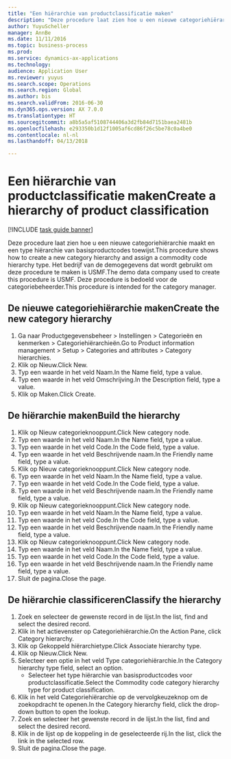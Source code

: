 ```yaml
--- 
title: "Een hiërarchie van productclassificatie maken"
description: "Deze procedure laat zien hoe u een nieuwe categoriehiërarchie maakt en een type hiërarchie van basisproductcodes toewijst."
author: YuyuScheller
manager: AnnBe
ms.date: 11/11/2016
ms.topic: business-process
ms.prod: 
ms.service: dynamics-ax-applications
ms.technology: 
audience: Application User
ms.reviewer: yuyus
ms.search.scope: Operations
ms.search.region: Global
ms.author: bis
ms.search.validFrom: 2016-06-30
ms.dyn365.ops.version: AX 7.0.0
ms.translationtype: HT
ms.sourcegitcommit: a8b5a5af5108744406a3d2fb84d7151baea2481b
ms.openlocfilehash: e293350b1d12f1005af6cd86f26c5be78c0a4be0
ms.contentlocale: nl-nl
ms.lasthandoff: 04/13/2018

---
```

# <a name="create-a-hierarchy-of-product-classification"></a><span data-ttu-id="e22bb-103">Een hiërarchie van productclassificatie maken</span><span class="sxs-lookup"><span data-stu-id="e22bb-103">Create a hierarchy of product classification</span></span>

[!INCLUDE [task guide banner](../../includes/task-guide-banner.md)]

<span data-ttu-id="e22bb-104">Deze procedure laat zien hoe u een nieuwe categoriehiërarchie maakt en een type hiërarchie van basisproductcodes toewijst.</span><span class="sxs-lookup"><span data-stu-id="e22bb-104">This procedure shows how to create a new category hierarchy and assign a commodity code hierarchy type.</span></span> <span data-ttu-id="e22bb-105">Het bedrijf van de demogegevens dat wordt gebruikt om deze procedure te maken is USMF.</span><span class="sxs-lookup"><span data-stu-id="e22bb-105">The demo data company used to create this procedure is USMF.</span></span> <span data-ttu-id="e22bb-106">Deze procedure is bedoeld voor de categoriebeheerder.</span><span class="sxs-lookup"><span data-stu-id="e22bb-106">This procedure is intended for the category manager.</span></span>


## <a name="create-the-new-category-hierarchy"></a><span data-ttu-id="e22bb-107">De nieuwe categoriehiërarchie maken</span><span class="sxs-lookup"><span data-stu-id="e22bb-107">Create the new category hierarchy</span></span>
1. <span data-ttu-id="e22bb-108">Ga naar Productgegevensbeheer > Instellingen > Categorieën en kenmerken > Categoriehiërarchieën.</span><span class="sxs-lookup"><span data-stu-id="e22bb-108">Go to Product information management > Setup > Categories and attributes > Category hierarchies.</span></span>
2. <span data-ttu-id="e22bb-109">Klik op Nieuw.</span><span class="sxs-lookup"><span data-stu-id="e22bb-109">Click New.</span></span>
3. <span data-ttu-id="e22bb-110">Typ een waarde in het veld Naam.</span><span class="sxs-lookup"><span data-stu-id="e22bb-110">In the Name field, type a value.</span></span>
4. <span data-ttu-id="e22bb-111">Typ een waarde in het veld Omschrijving.</span><span class="sxs-lookup"><span data-stu-id="e22bb-111">In the Description field, type a value.</span></span>
5. <span data-ttu-id="e22bb-112">Klik op Maken.</span><span class="sxs-lookup"><span data-stu-id="e22bb-112">Click Create.</span></span>

## <a name="build-the-hierarchy"></a><span data-ttu-id="e22bb-113">De hiërarchie maken</span><span class="sxs-lookup"><span data-stu-id="e22bb-113">Build the hierarchy</span></span>
1. <span data-ttu-id="e22bb-114">Klik op Nieuw categorieknooppunt.</span><span class="sxs-lookup"><span data-stu-id="e22bb-114">Click New category node.</span></span>
2. <span data-ttu-id="e22bb-115">Typ een waarde in het veld Naam.</span><span class="sxs-lookup"><span data-stu-id="e22bb-115">In the Name field, type a value.</span></span>
3. <span data-ttu-id="e22bb-116">Typ een waarde in het veld Code.</span><span class="sxs-lookup"><span data-stu-id="e22bb-116">In the Code field, type a value.</span></span>
4. <span data-ttu-id="e22bb-117">Typ een waarde in het veld Beschrijvende naam.</span><span class="sxs-lookup"><span data-stu-id="e22bb-117">In the Friendly name field, type a value.</span></span>
5. <span data-ttu-id="e22bb-118">Klik op Nieuw categorieknooppunt.</span><span class="sxs-lookup"><span data-stu-id="e22bb-118">Click New category node.</span></span>
6. <span data-ttu-id="e22bb-119">Typ een waarde in het veld Naam.</span><span class="sxs-lookup"><span data-stu-id="e22bb-119">In the Name field, type a value.</span></span>
7. <span data-ttu-id="e22bb-120">Typ een waarde in het veld Code.</span><span class="sxs-lookup"><span data-stu-id="e22bb-120">In the Code field, type a value.</span></span>
8. <span data-ttu-id="e22bb-121">Typ een waarde in het veld Beschrijvende naam.</span><span class="sxs-lookup"><span data-stu-id="e22bb-121">In the Friendly name field, type a value.</span></span>
9. <span data-ttu-id="e22bb-122">Klik op Nieuw categorieknooppunt.</span><span class="sxs-lookup"><span data-stu-id="e22bb-122">Click New category node.</span></span>
10. <span data-ttu-id="e22bb-123">Typ een waarde in het veld Naam.</span><span class="sxs-lookup"><span data-stu-id="e22bb-123">In the Name field, type a value.</span></span>
11. <span data-ttu-id="e22bb-124">Typ een waarde in het veld Code.</span><span class="sxs-lookup"><span data-stu-id="e22bb-124">In the Code field, type a value.</span></span>
12. <span data-ttu-id="e22bb-125">Typ een waarde in het veld Beschrijvende naam.</span><span class="sxs-lookup"><span data-stu-id="e22bb-125">In the Friendly name field, type a value.</span></span>
13. <span data-ttu-id="e22bb-126">Klik op Nieuw categorieknooppunt.</span><span class="sxs-lookup"><span data-stu-id="e22bb-126">Click New category node.</span></span>
14. <span data-ttu-id="e22bb-127">Typ een waarde in het veld Naam.</span><span class="sxs-lookup"><span data-stu-id="e22bb-127">In the Name field, type a value.</span></span>
15. <span data-ttu-id="e22bb-128">Typ een waarde in het veld Code.</span><span class="sxs-lookup"><span data-stu-id="e22bb-128">In the Code field, type a value.</span></span>
16. <span data-ttu-id="e22bb-129">Typ een waarde in het veld Beschrijvende naam.</span><span class="sxs-lookup"><span data-stu-id="e22bb-129">In the Friendly name field, type a value.</span></span>
17. <span data-ttu-id="e22bb-130">Sluit de pagina.</span><span class="sxs-lookup"><span data-stu-id="e22bb-130">Close the page.</span></span>

## <a name="classify-the-hierarchy"></a><span data-ttu-id="e22bb-131">De hiërarchie classificeren</span><span class="sxs-lookup"><span data-stu-id="e22bb-131">Classify the hierarchy</span></span>
1. <span data-ttu-id="e22bb-132">Zoek en selecteer de gewenste record in de lijst.</span><span class="sxs-lookup"><span data-stu-id="e22bb-132">In the list, find and select the desired record.</span></span>
2. <span data-ttu-id="e22bb-133">Klik in het actievenster op Categoriehiërarchie.</span><span class="sxs-lookup"><span data-stu-id="e22bb-133">On the Action Pane, click Category hierarchy.</span></span>
3. <span data-ttu-id="e22bb-134">Klik op Gekoppeld hiërarchietype.</span><span class="sxs-lookup"><span data-stu-id="e22bb-134">Click Associate hierarchy type.</span></span>
4. <span data-ttu-id="e22bb-135">Klik op Nieuw.</span><span class="sxs-lookup"><span data-stu-id="e22bb-135">Click New.</span></span>
5. <span data-ttu-id="e22bb-136">Selecteer een optie in het veld Type categoriehiërarchie.</span><span class="sxs-lookup"><span data-stu-id="e22bb-136">In the Category hierarchy type field, select an option.</span></span>
    * <span data-ttu-id="e22bb-137">Selecteer het type hiërarchie van basisproductcodes voor productclassificatie.</span><span class="sxs-lookup"><span data-stu-id="e22bb-137">Select the Commodity code category hierarchy type for product classification.</span></span>  
6. <span data-ttu-id="e22bb-138">Klik in het veld Categoriehiërarchie op de vervolgkeuzeknop om de zoekopdracht te openen.</span><span class="sxs-lookup"><span data-stu-id="e22bb-138">In the Category hierarchy field, click the drop-down button to open the lookup.</span></span>
7. <span data-ttu-id="e22bb-139">Zoek en selecteer het gewenste record in de lijst.</span><span class="sxs-lookup"><span data-stu-id="e22bb-139">In the list, find and select the desired record.</span></span>
8. <span data-ttu-id="e22bb-140">Klik in de lijst op de koppeling in de geselecteerde rij.</span><span class="sxs-lookup"><span data-stu-id="e22bb-140">In the list, click the link in the selected row.</span></span>
9. <span data-ttu-id="e22bb-141">Sluit de pagina.</span><span class="sxs-lookup"><span data-stu-id="e22bb-141">Close the page.</span></span>


